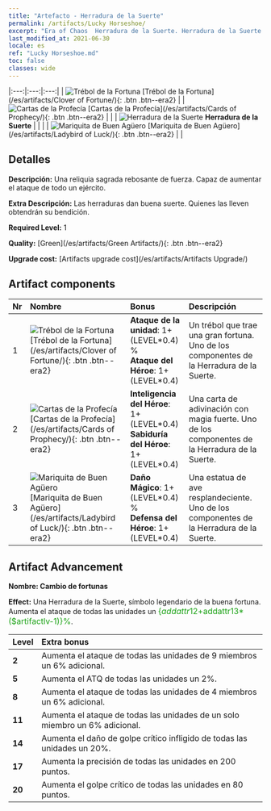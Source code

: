 ```yaml
---
title: "Artefacto - Herradura de la Suerte"
permalink: /artifacts/Lucky Horseshoe/
excerpt: "Era of Chaos  Herradura de la Suerte. Herradura de la Suerte Una reliquia sagrada rebosante de fuerza. Capaz de aumentar el ataque de todo un ejército."
last_modified_at: 2021-06-30
locale: es
ref: "Lucky Horseshoe.md"
toc: false
classes: wide
---
```


  |:---:|:---:|:---:| 
  | ![Trébol de la Fortuna](/images/t/artifact_40121.png) [Trébol de la Fortuna](/es/artifacts/Clover of Fortune/){: .btn .btn--era2} |   | ![Cartas de la Profecía](/images/t/artifact_40122.png) [Cartas de la Profecía](/es/artifacts/Cards of Prophecy/){: .btn .btn--era2} | 
  |   | ![Herradura de la Suerte](/images/t/icon_artifact_12.png) **Herradura de la Suerte** |  | 
  |   | ![Mariquita de Buen Agüero](/images/t/artifact_40123.png) [Mariquita de Buen Agüero](/es/artifacts/Ladybird of Luck/){: .btn .btn--era2} |   | 


## Detalles

 **Descripción:** Una reliquia sagrada rebosante de fuerza. Capaz de aumentar el ataque de todo un ejército.

 **Extra Descripción:** Las herraduras dan buena suerte. Quienes las lleven obtendrán su bendición.

 **Required Level:** 1

 **Quality:** [Green](/es/artifacts/Green Artifacts/){: .btn .btn--era2}

 **Upgrade cost:** [Artifacts upgrade cost](/es/artifacts/Artifacts Upgrade/)



## Artifact components

  | Nr |    Nombre    |   Bonus | Descripción | 
  |:---|:-----------|:--------|:------------| 
  | 1 | ![Trébol de la Fortuna](/images/t/artifact_40121.png) [Trébol de la Fortuna](/es/artifacts/Clover of Fortune/){: .btn .btn--era2} | **Ataque de la unidad**: 1+(LEVEL\*0.4) %<br/>**Ataque del Héroe**: 1+(LEVEL\*0.4) | Un trébol que trae una gran fortuna. Uno de los componentes de la Herradura de la Suerte. | 
  | 2 | ![Cartas de la Profecía](/images/t/artifact_40122.png) [Cartas de la Profecía](/es/artifacts/Cards of Prophecy/){: .btn .btn--era2} | **Inteligencia del Héroe**: 1+(LEVEL\*0.4)<br/>**Sabiduría del Héroe**: 1+(LEVEL\*0.4) | Una carta de adivinación con magia fuerte. Uno de los componentes de la Herradura de la Suerte. | 
  | 3 | ![Mariquita de Buen Agüero](/images/t/artifact_40123.png) [Mariquita de Buen Agüero](/es/artifacts/Ladybird of Luck/){: .btn .btn--era2} | **Daño Mágico**: 1+(LEVEL\*0.4) %<br/>**Defensa del Héroe**: 1+(LEVEL\*0.4) | Una estatua de ave resplandeciente. Uno de los componentes de la Herradura de la Suerte. | 


## Artifact Advancement

 **Nombre: Cambio de fortunas**

 **Effect:** Una Herradura de la Suerte, símbolo legendario de la buena fortuna. Aumenta el ataque de todas las unidades un <span style="color: #1ca216;font-size:16px">{$addattr12+$addattr13*($artifactlv-1)}%</span>.

  |  Level  |    Extra bonus  | 
  |:--------|:----------------| 
  | **2** | Aumenta el ataque de todas las unidades de 9 miembros un 6% adicional. | 
  | **5** | Aumenta el ATQ de todas las unidades un 2%. | 
  | **8** | Aumenta el ataque de todas las unidades de 4 miembros un 6% adicional. | 
  | **11** | Aumenta el ataque de todas las unidades de un solo miembro un 6% adicional. | 
  | **14** | Aumenta el daño de golpe crítico infligido de todas las unidades un 20%. | 
  | **17** | Aumenta la precisión de todas las unidades en 200 puntos. | 
  | **20** | Aumenta el golpe crítico de todas las unidades en 80 puntos. | 
